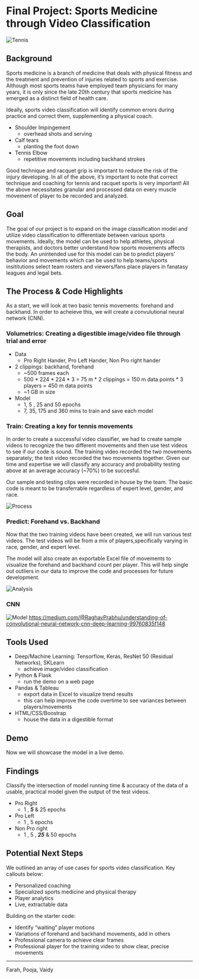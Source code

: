 # Final Project: Sports Medicine through Video Classification 

![Tennis](https://github.com/ffidai/Final_Project/blob/master/MD/tennis.jpg)

## Background

Sports medicine is a branch of medicine that deals with physical fitness and the treatment and prevention of injuries related to sports and exercise. Although most sports teams have employed team physicians for many years, it is only since the late 20th century that sports medicine has emerged as a distinct field of health care.

Ideally, sports video classification will identify common errors during practice and correct them, supplementing a physical coach.

* Shoulder Impingement
    * overhead shots and serving
* Calf tears
    * planting the foot down 
* Tennis Elbow
    * repetitive movements including backhand strokes

Good technique and racquet grip is important to reduce the risk of the injury developing. In all of the above, it’s important to note that correct technique and coaching for tennis and racquet sports is very important! All the above necessitates granular and processed data on every muscle movement of player to be recorded and analyzed.

## Goal

The goal of our project is to expand on the image classification model and utilize video classification to differentiate between various sports movements. Ideally, the model can be used to help athletes, physical therapists, and doctors better understand how sports movements affects the body. An unintended use for this model can be to predict players' behavior and movements which can be used to help teams/sports insititutions select team rosters and viewers/fans place players in fanatasy leagues and legal bets. 

## The Process & Code Highlights
As a start, we will look at two basic tennis movements: forehand and backhand. In order to acheieve this, we will create a convulutional neural network (CNN). 

### Volumetrics: Creating a digestible image/video file through trial and error
* Data
    * Pro Right Hander, Pro Left Hander, Non Pro right hander
* 2 clippings: backhand, forehand
    * ~500 frames each
    * 500 * 224 * 224 * 3 = 75 m * 2 clippings = 150 m data points  * 3 players = 450 m data points
    * ~1 GB in size
* Model
    * 1, 5 , 25 and 50 epochs
    * 7, 35, 175 and 360 mins to train and save each model

### Train: Creating a key for tennis movements
In order to create a successful video classifier, we had to create sample videos to recognize the two different movements and then use test videos to see if our code is sound. The training video recorded the two movements separately; the test video recorded the two movements together. Given our time and expertise we will classify any accuracy and probability testing above at an average accuracy (~70%) to be succesful. 

Our sample and testing clips were recorded in house by the team. The basic code is meant to be transferrable regardless of expert level, gender, and race. 

![Process](https://github.com/ffidai/Final_Project/blob/master/MD/process_overview.png)

### Predict: Forehand vs. Backhand

Now that the two training videos have been created, we will run various test videos. The test videos will be from a mix of players,specifically varying in race, gender, and expert level.

The model will also create an exportable Excel file of movements to visualize the forehand and backhand count per player. This will help single out outliers in our data to improve the code and processes for future development. 

![Analysis](https://github.com/ffidai/Final_Project/blob/master/MD/analysis.png)

### CNN

![Model](https://github.com/ffidai/Final_Project/blob/master/MD/CNN.jpeg)
https://medium.com/@RaghavPrabhu/understanding-of-convolutional-neural-network-cnn-deep-learning-99760835f148

## Tools Used

* Deep/Machine Learning: Tensorflow, Keras, ResNet 50 (Residual Networks), SKLearn
  * achieve image/video classification
* Python & Flask
  * run the demo on a web page
* Pandas & Tableau 
  * export data in Excel to visualize trend results
  * this can help improve the code overtime to see variances between players/movements
* HTML/CSS/Boostrap
  * house the data in a digestible format

## Demo
Now we will showcase the model in a live demo. 

## Findings
Classify the intersection of model running time & accuracy of the data of a usable, practical model given the output of the test videos. 

* Pro Right
    * 1 , **_5_** & 25 epochs
* Pro Left
    * 1 , 5 epochs
* Non Pro right
    * 1 , 5 , **_25_** & 50 epochs

## Potential Next Steps
We outlined an array of use cases for sports video classification. Key callouts below: 

* Personalized coaching
* Specialized sports medicine and physical therapy
* Player analytics
* Live, extractable data

Building on the starter code:
* Identify “waiting” player motions
* Variations of forehand and backhand movements, add in others
* Professional camera to achieve clear frames
* Professional player for the training video to show clear, precise movements



____
Farah, Pooja, Vaidy